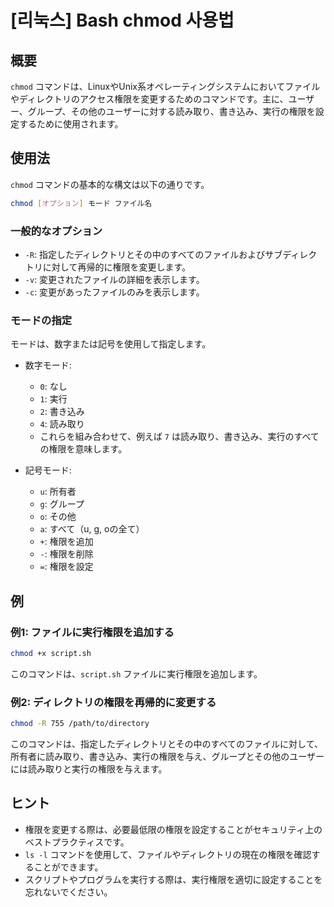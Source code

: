 # [리눅스] Bash chmod 사용법

## 概要
`chmod` コマンドは、LinuxやUnix系オペレーティングシステムにおいてファイルやディレクトリのアクセス権限を変更するためのコマンドです。主に、ユーザー、グループ、その他のユーザーに対する読み取り、書き込み、実行の権限を設定するために使用されます。

## 使用法
`chmod` コマンドの基本的な構文は以下の通りです。

```bash
chmod [オプション] モード ファイル名
```

### 一般的なオプション
- `-R`: 指定したディレクトリとその中のすべてのファイルおよびサブディレクトリに対して再帰的に権限を変更します。
- `-v`: 変更されたファイルの詳細を表示します。
- `-c`: 変更があったファイルのみを表示します。

### モードの指定
モードは、数字または記号を使用して指定します。

- 数字モード: 
  - `0`: なし
  - `1`: 実行
  - `2`: 書き込み
  - `4`: 読み取り
  - これらを組み合わせて、例えば `7` は読み取り、書き込み、実行のすべての権限を意味します。

- 記号モード:
  - `u`: 所有者
  - `g`: グループ
  - `o`: その他
  - `a`: すべて（u, g, oの全て）
  - `+`: 権限を追加
  - `-`: 権限を削除
  - `=`: 権限を設定

## 例
### 例1: ファイルに実行権限を追加する
```bash
chmod +x script.sh
```
このコマンドは、`script.sh` ファイルに実行権限を追加します。

### 例2: ディレクトリの権限を再帰的に変更する
```bash
chmod -R 755 /path/to/directory
```
このコマンドは、指定したディレクトリとその中のすべてのファイルに対して、所有者に読み取り、書き込み、実行の権限を与え、グループとその他のユーザーには読み取りと実行の権限を与えます。

## ヒント
- 権限を変更する際は、必要最低限の権限を設定することがセキュリティ上のベストプラクティスです。
- `ls -l` コマンドを使用して、ファイルやディレクトリの現在の権限を確認することができます。
- スクリプトやプログラムを実行する際は、実行権限を適切に設定することを忘れないでください。